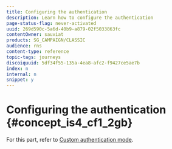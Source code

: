 ```yaml
---
title: Configuring the authentication
description: Learn how to configure the authentication
page-status-flag: never-activated
uuid: 269d590c-5a6d-40b9-a879-02f5033863fc
contentOwner: sauviat
products: SG_CAMPAIGN/CLASSIC
audience: rns
content-type: reference
topic-tags: journeys
discoiquuid: 5df34f55-135a-4ea8-afc2-f9427ce5ae7b
index: n
internal: n
snippet: y
---
```


# Configuring the authentication {#concept_is4_cf1_2gb}

For this part, refer to [Custom authentication mode](../datasource/dsexternal.md#concept_t2s_kqt_52b/section_wjp_nl5_nhb).
